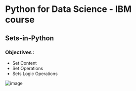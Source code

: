 
# Python for Data Science - IBM course #
## Sets-in-Python ##


### Objectives : ###
- Set Content
- Set Operations
- Sets Logic Operations


![image](https://user-images.githubusercontent.com/85174125/144459181-b902c679-d49a-41ea-82e7-3421191ca70a.png)
